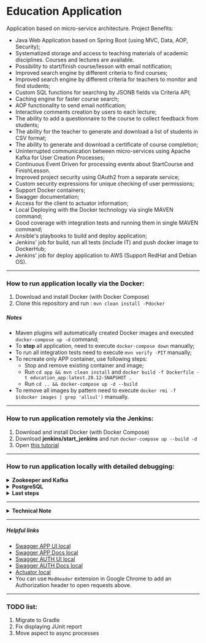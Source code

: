 # Education Application

Application based on micro-service architecture.
Project Benefits:
- Java Web Application based on Spring Boot (using MVC, Data, AOP, Security);
- Systematized storage and access to teaching materials of academic disciplines. Courses and lectures are available.
- Possibility to start/finish course/lesson with email notification;
- Improved search engine by different criteria to find courses;
- Improved search engine by different criteria for teachers to monitor and find students;
- Custom SQL functions for searching by JSONB fields via Criteria API;
- Caching engine for faster course search;
- AOP functionality to send email notification;
- Interactive comments creation by users to each lecture;
- The ability to add a questionnaire to the course to collect feedback from students;
- The ability for the teacher to generate and download a list of students in CSV format;
- The ability to generate and download a certificate of course completion;
- Uninterrupted communication between micro-services using Apache Kafka for User Creation Processes;
- Continuous Event Driven for processing events about StartCourse and FinishLesson.
- Improved project security using OAuth2 from a separate service;
- Custom security expressions for unique checking of user permissions;
- Support Docker containers;
- Swagger documentation;
- Access for the client to actuator information;
- Local Deploying with the Docker technology via single MAVEN command;
- Good coverage with integration tests and running them in single MAVEN command;
- Ansible's playbooks to build and deploy application;
- Jenkins' job for build, run all tests (include IT) and push docker image to DockerHub;
- Jenkins' job for deploy application to AWS (Support RedHat and Debian OS).

***
### How to run application locally via the Docker:
1. Download and install Docker (with Docker Compose)
2. Clone this repository and run : `mvn clean install -Pdocker`

##### Notes
  + Maven plugins will automatically created Docker images and executed `docker-compose up -d` command;
  + To **stop** all application, need to execute `docker-compose down` manually;
  + To run all integration tests need to execute `mvn verify -PIT` manually;
  + To recreate only APP container, use following steps:
    + Stop and remove existing container and image;
    + Run `cd app && mvn clean install` and `docker build -f Dockerfile -t education_app:latest.20.12-SNAPSHOT .`
    + Run `cd .. && docker-compose up -d --build`
  + To remove all images by pattern need to execute `docker rmi -f $(docker images | grep 'allsul')` manually.
  
***
### How to run application remotely via the Jenkins:
1. Download and install Docker (with Docker Compose)
2. Download **jenkins/start_jenkins** and run  `docker-compose up --build -d`
3. Open [this tutorial](jenkins/start_jenkins/readme.md)

***
### How to run application locally with detailed debugging:

<details><summary><b>Zookeeper and Kafka</b></summary>

1. Download, install and start Zookeeper
2. Download, install and start Kafka
3. Create the following topic:
   - education-user-creation

</details>

<details><summary><b>PostgreSQL</b></summary>

1. Download, install, start Postgres 10+
2. Create the next databases and roles:
```sql
CREATE USER "flyway" WITH PASSWORD 'flyway';
CREATE USER "education-app" WITH PASSWORD 'education-app';
CREATE USER "education-auth" WITH PASSWORD 'education-auth';

CREATE DATABASE education_app WITH OWNER = "education-app";
CREATE DATABASE education_auth WITH OWNER = "education-auth";

ALTER USER "flyway" WITH SUPERUSER;
ALTER USER "education-app" WITH SUPERUSER;
ALTER USER "education-auth" WITH SUPERUSER;
```
- Make sure references in application.yml set up correctly.

</details>

<details><summary><b>Last steps</b></summary>

1. Go to `education` folder and run `mvn clean install`
2. Start **AuthApplication** firstly, and the second one - **EducationApplication**
3. Try accessing to AuthApplication for generating token with _client_credentials_ or _password_ as grant type:
```
POST    - http://localhost:8081/auth/oauth/token?grant_type=client_credentials
Headers - Authorization: Basic ZWR1Y2F0aW9uLXdlYi1jbGllbnQ6ZWR1Y2F0aW9uLXdlYi1jbGllbnQtc2VjcmV0
```
```
GET     - http://localhost:8081/auth/oauth/token?grant_type=password&username=john&password=john
Headers - Authorization: Basic ZWR1Y2F0aW9uLXdlYi1jbGllbnQ6ZWR1Y2F0aW9uLXdlYi1jbGllbnQtc2VjcmV0
```
4. Once the token is obtained you can access to the EducationApplication (resource server) using:
```
CRUD    - http://localhost:8080/app/course
Headers - Authorization: Bearer *your_token*
```

</details>

***
<details><summary><b>Technical Note</b></summary>

When OAuth2 server rises for the first time, a default client and users will be created:
1. Client:
   - clientId: _education-web-client_
   - clientSecret: _education-web-client-secret_
   - role: _ROLE_CLIENT_
   - scope: standard-scope
2. First User:
   - username: _john_
   - password: _john_
   - role: _ROLE_USER_
   - scope: standard-scope user-scope
3. Second User:
   - username: _admin_
   - password: _admin_
   - role: _ROLE_ADMIN_
   - scope: standard-scope user-scope
   
* To start use the main functionality, need to complete the User registration: execute a POST request for `http://localhost:8080/app/system/second-step-register`
* The Client has minimum available functionality.
* Currently, there is no possibility to create new clients.

</details>

***
##### Helpful links
  + [Swagger APP UI local](http://localhost:8080/app/swagger-ui.html)
  + [Swagger APP Docs local](http://localhost:8080/app/v2/api-docs)
  + [Swagger AUTH UI local](http://localhost:8081/auth/swagger-ui.html)
  + [Swagger AUTH Docs local](http://localhost:8081/auth/v2/api-docs)
  + [Actuator local](http://localhost:8080/app/actuator)
  + You can use `ModHeader` extension in Google Chrome to add an Authorization header to open requests above.

***
### TODO list:
1. Migrate to Gradle
2. Fix displaying JUnit report
3. Move aspect to async processes